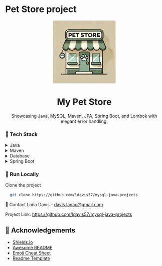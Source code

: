 ﻿# Pet Store project
<div align="center">

  <img src="/src/main/resources/Readme_Logo.png" alt="logo" width="200" height="auto" />
  <h1>My Pet Store</h1>
  
  <p>
    Showcasing Java, MySQL, Maven, JPA, Spring Boot, and Lombok
    with elegant error handling.
  </p>
  
</div>

<!-- TechStack -->
### :space_invader: Tech Stack

<details>
  <summary>Java</summary>
  <ul>
    <li><a href="https://www.java.com/en/">Java</a></li>
  </ul>
</details>

<details>
  <summary>Maven</summary>
  <ul>
    <li><a href="https://maven.apache.org/">Maven</a></li>
  </ul>
</details>
<details>
  
<summary>Database</summary>
  <ul>
    <li><a href="https://www.mysql.com/">MySQL</a></li>
    <li><a href="https://www.postgresql.org/">PostgreSQL</a></li>
    <li><a href="https://redis.io/">Redis</a></li>
    <li><a href="https://neo4j.com/">Neo4j</a></li>
    <li><a href="https://www.mongodb.com/">MongoDB</a></li>
  </ul>
</details>

<details>
<summary>Spring Boot</summary>
  <ul>
    <li><a href="https://azure.microsoft.com/en-us/resources/cloud-computing-dictionary/what-is-java-spring-boot/">Java Spring Boot</a></li>
  </ul>
</details>


<!-- Run Locally -->
### :running: Run Locally

Clone the project

```bash
  git clone https://github.com/ldavis57/mysql-java-projects
```
🤝 Contact
Lana Davis - davis.lanac@gmail.com

Project Link: https://github.com/ldavis57/mysql-java-projects

<!-- Acknowledgments -->
## :gem: Acknowledgements
 - [Shields.io](https://shields.io/)
 - [Awesome README](https://github.com/matiassingers/awesome-readme)
 - [Emoji Cheat Sheet](https://github.com/ikatyang/emoji-cheat-sheet/blob/master/README.md#travel--places)
 - [Readme Template](https://github.com/othneildrew/Best-README-Template)

